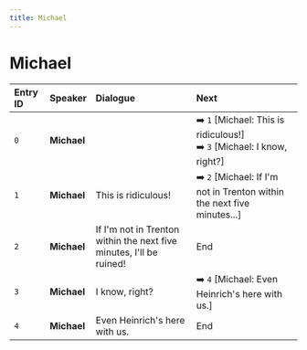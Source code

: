 ```yaml
---
title: Michael
---
```


# Michael


| Entry ID | Speaker | Dialogue | Next |
| :------- | :------ | :------- | :------------ |
| `0` | **Michael** |  | ➡️ `1` \[Michael: This is ridiculous\!\]<br>➡️ `3` \[Michael: I know, right?\] |
| `1` | **Michael** | This is ridiculous\! | ➡️ `2` \[Michael: If I'm not in Trenton within the next five minutes\.\.\.\] |
| `2` | **Michael** | If I'm not in Trenton within the next five minutes, I'll be ruined\! | End |
| `3` | **Michael** | I know, right? | ➡️ `4` \[Michael: Even Heinrich's here with us\.\] |
| `4` | **Michael** | Even Heinrich's here with us\. | End |
